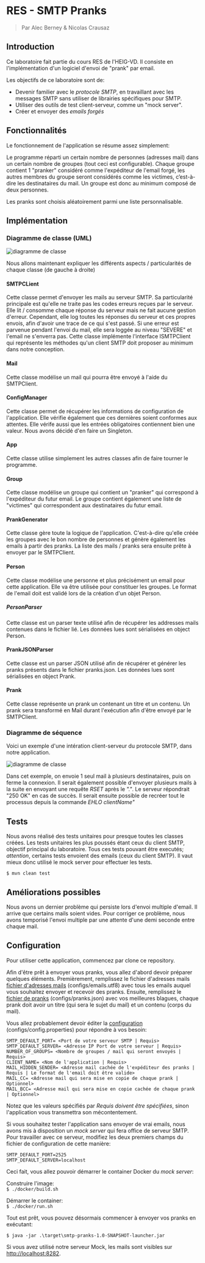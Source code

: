 # RES - SMTP Pranks

> Par Alec Berney & Nicolas Crausaz

## Introduction

Ce laboratoire fait partie du cours RES de l'HEIG-VD. Il consiste en l'implémentation d'un logiciel d'envoi de "prank" par email.

Les objectifs de ce laboratoire sont de:
- Devenir familier avec le *protocole SMTP*, en travaillant avec les messages SMTP sans utiliser de librairies spécifiques pour SMTP.
- Utiliser des outils de test client-serveur, comme un "mock server".
- Créer et envoyer des _emails forgés_

## Fonctionnalités

Le fonctionnement de l'application se résume assez simplement:

Le programme réparti un certain nombre de personnes (adresses mail) dans un certain nombre de groupes (tout ceci est configurable).
Chaque groupe contient 1 "pranker" considéré comme l'expéditeur de l'email forgé, les autres membres du groupe seront considérés
comme les victimes, c’est-à-dire les destinataires du mail. Un groupe est donc au minimum composé de deux personnes.

Les pranks sont choisis aléatoirement parmi une liste personnalisable.


## Implémentation

### Diagramme de classe (UML)

![diagramme de classe](figures/UML.png)

Nous allons maintenant expliquer les différents aspects / particularités de chaque classe (de gauche à droite)

#### SMTPCLient
Cette classe permet d'envoyer les mails au serveur SMTP.
Sa particularité principale est qu'elle ne traite pas les codes erreurs reçues par le serveur.
Elle lit / consomme chaque réponse du serveur mais ne fait aucune gestion d'erreur.
Cependant, elle log toutes les réponses du serveur et ces propres envois, afin d'avoir une trace de ce qui s'est passé.
Si une erreur est parvenue pendant l'envoi du mail, elle sera loggée au niveau "SEVERE" et l'email ne s'enverra pas.
Cette classe implémente l'interface ISMTPClient qui représente les méthodes qu'un client SMTP doit proposer au minimum dans notre conception.

#### Mail
Cette classe modélise un mail qui pourra être envoyé à l'aide du SMTPClient.

#### ConfigManager
Cette classe permet de récupérer les informations de configuration de l'application.
Elle vérifie également que ces dernières soient conformes aux attentes.
Elle vérife aussi que les entrées obligatoires contiennent bien une valeur.
Nous avons décidé d'en faire un Singleton.

#### App
Cette classe utilise simplement les autres classes afin de faire tourner le programme.

#### Group
Cette classe modélise un groupe qui contient un "pranker" qui correspond à l'expéditeur du futur email.
Le groupe contient également une liste de "victimes" qui correspondent aux destinataires du futur email.

#### PrankGenerator
Cette classe gère toute la logique de l'application.
C'est-à-dire qu'elle créée les groupes avec le bon nombre de personnes et génère également les emails à partir des pranks.
La liste des mails / pranks sera ensuite prête à envoyer par le SMTPClient.

#### Person
Cette classe modélise une personne et plus précisément un email pour cette application.
Elle va être utilisée pour constituer les groupes.
Le format de l'email doit est validé lors de la création d'un objet Person.

##### PersonParser
Cette classe est un parser texte utilisé afin de récupérer les addresses mails contenues dans le fichier lié.
Les données lues sont sérialisées en object Person.

#### PrankJSONParser
Cette classe est un parser JSON utilisé afin de récupérer et générer les pranks présents dans le fichier pranks.json.
Les données lues sont sérialisées en object Prank.

#### Prank
Cette classe représente un prank un contenant un titre et un contenu. Un prank sera transformé en Mail
durant l'exécution afin d'être envoyé par le SMTPClient.


### Diagramme de séquence

Voici un exemple d'une intération client-serveur du protocole SMTP, dans notre application.

![diagramme de classe](figures/SequenceDiagram.png)

Dans cet exemple, on envoie 1 seul mail à plusieurs destinataires, puis on ferme la connexion.
Il serait également possible d'envoyer plusieurs mails à la suite en envoyant une requête _RSET_ après le _"."_.
Le serveur répondrait "250 OK" en cas de succès. Il serait ensuite possible de recréer tout le processus depuis la commande _EHLO clientName"_

## Tests

Nous avons réalisé des tests unitaires pour presque toutes les classes créées. 
Les tests unitaires les plus poussés étant ceux du client SMTP, objectif principal du laboratoire.
Tous ces tests pouvant être executés; *attention*, certains tests envoient des emails (ceux du client SMTP).
Il vaut mieux donc utilisé le mock server pour effectuer les tests.

`$ mvn clean test`

## Améliorations possibles

Nous avons un dernier problème qui persiste lors d'envoi multiple d'email. Il arrive que certains mails soient vides.
Pour corriger ce problème, nous avons temporisé l'envoi multiple par une attente d'une demi seconde entre chaque mail.


## Configuration

Pour utiliser cette application, commencez par clone ce repository.

Afin d'être prêt à envoyer vous pranks, vous allez d'abord devoir préparer quelques éléments.
Premièrement, remplissez le fichier d'adresses mails [fichier d'adresses mails](configs/emails.utf8) (configs/emails.utf8) avec tous les emails auquel vous souhaitez envoyer et recevoir des pranks.
Ensuite, remplissez le [fichier de pranks](configs/pranks.json) (configs/pranks.json) avec vos meilleures blagues, chaque prank doit avoir un titre (qui sera le sujet du mail) et un contenu (corps du mail).

Vous allez probablement devoir éditer la [configuration](configs/config.properties) (configs/config.properties) pour répondre à vos besoin:

```
SMTP_DEFAULT_PORT= <Port de votre serveur SMTP | Requis>
SMTP_DEFAULT_SERVER= <Adresse IP Port de votre serveur | Requis>
NUMBER_OF_GROUPS= <Nombre de groupes / mail qui seront envoyés | Requis>
CLIENT_NAME= <Nom de l'application | Requis>
MAIL_HIDDEN_SENDER= <Adresse mail cachée de l'expéditeur des pranks | Requis | Le format de l'email doit être valide>
MAIL_CC= <Adresse mail qui sera mise en copie de chaque prank | Optionnel>
MAIL_BCC= <Adresse mail qui sera mise en copie cachée de chaque prank | Optionnel>
```

Notez que les valeurs spécifiés par _Requis_ *doivent être spécifiées*, sinon l'application vous transmettra son mécontentement.

Si vous souhaitez tester l'application sans envoyer de vrai emails, nous avons mis à disposition un _mock server_ qui fera office de serveur SMTP.
Pour travailler avec ce serveur, modifiez les deux premiers champs du fichier de configuration de cette manière:

```
SMTP_DEFAULT_PORT=2525
SMTP_DEFAULT_SERVER=localhost
```

Ceci fait, vous allez pouvoir démarrer le container Docker du _mock server_:

Construire l'image:\
`$ ./docker/build.sh`

Démarrer le container:\
`$ ./docker/run.sh`

Tout est prêt, vous pouvez désormais commencer à envoyer vos pranks en exécutant:

`$ java -jar .\target\smtp-pranks-1.0-SNAPSHOT-launcher.jar`

Si vous avez utilisé notre serveur Mock, les mails sont visibles sur [http://localhost:8282](http://localhost:8282).
